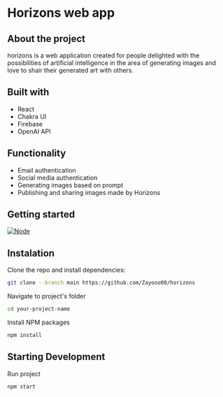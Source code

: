 # Horizons web app

## About the project

horizons is a web application created for people delighted with the possibilities of artificial intelligence in the area of generating images and love to shair their generated art with others.

## Built with

- React
- Chakra UI
- Firebase
- OpenAI API

## Functionality

- Email authentication
- Social media authentication
- Generating images based on prompt
- Publishing and sharing images made by Horizons

## Getting started
[![Node][node.js]][node-url]

## Instalation

Clone the repo and install dependencies:
  ```sh
  git clone --branch main https://github.com/Zayooo00/horizons
  ```
Navigate to project's folder
  ```sh
  cd your-project-name
  ```
Install NPM packages
  ```sh
  npm install
  ```

## Starting Development

Run project
  ```sh
  npm start
  ```

[react.js]: https://img.shields.io/badge/React-20232A?style=for-the-badge&logo=react&logoColor=61DAFB
[react-url]: https://reactjs.org/
[node.js]: https://img.shields.io/badge/node.js-233056?style=for-the-badge&logo=nodedotjs&logoColor=green
[node-url]: https://nodejs.org/

